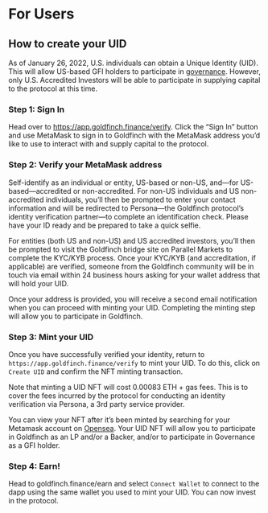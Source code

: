 # For Users

## How to create your UID&#x20;

As of January 26, 2022, U.S. individuals can obtain a Unique Identity (UID). This will allow US-based GFI holders to participate in [governance](https://docs.goldfinch.finance/goldfinch/governance#participation). However, only U.S. Accredited Investors will be able to participate in supplying capital to the protocol at this time.&#x20;

### Step 1: Sign In&#x20;

Head over to https://app.goldfinch.finance/verify. Click the “Sign In” button and use MetaMask to sign in to Goldfinch with the MetaMask address you’d like to use to interact with and supply capital to the protocol.

### Step 2: Verify your MetaMask address&#x20;

Self-identify as an individual or entity, US-based or non-US, and—for US-based—accredited or non-accredited. For non-US individuals and US non-accredited individuals, you’ll then be prompted to enter your contact information and will be redirected to Persona—the Goldfinch protocol’s identity verification partner—to complete an identification check. Please have your ID ready and be prepared to take a quick selfie.

For entities (both US and non-US) and US accredited investors, you’ll then be prompted to visit the Goldfinch bridge site on Parallel Markets to complete the KYC/KYB process. Once your KYC/KYB (and accreditation, if applicable) are verified, someone from the Goldfinch community will be in touch via email within 24 business hours asking for your wallet address that will hold your UID.&#x20;

Once your address is provided, you will receive a second email notification when you can proceed with minting your UID. Completing the minting step will allow you to participate in Goldfinch.

### Step 3: Mint your UID&#x20;

Once you have successfully verified your identity, return to `https://app.goldfinch.finance/verify` to mint your UID. To do this, click on `Create UID` and confirm the NFT minting transaction.

Note that minting a UID NFT will cost 0.00083 ETH + gas fees. This is to cover the fees incurred by the protocol for conducting an identity verification via Persona, a 3rd party service provider.

You can view your NFT after it’s been minted by searching for your Metamask account on [Opensea](https://opensea.io/). Your UID NFT will allow you to participate in Goldfinch as an LP and/or a Backer, and/or to participate in Governance as a GFI holder.&#x20;

### Step 4: Earn!

Head to goldfinch.finance/earn and select `Connect Wallet` to connect to the dapp using the same wallet you used to mint your UID. You can now invest in the protocol. &#x20;
